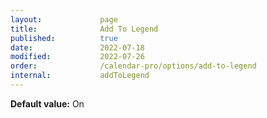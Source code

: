```yaml
---
layout:             page
title:              Add To Legend
published:          true
date:               2022-07-18
modified:           2022-07-26
order:              /calendar-pro/options/add-to-legend
internal:           addToLegend
---
```

**Default value:** On
